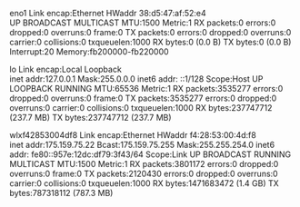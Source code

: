 eno1      Link encap:Ethernet  HWaddr 38:d5:47:af:52:e4  
          UP BROADCAST MULTICAST  MTU:1500  Metric:1
          RX packets:0 errors:0 dropped:0 overruns:0 frame:0
          TX packets:0 errors:0 dropped:0 overruns:0 carrier:0
          collisions:0 txqueuelen:1000 
          RX bytes:0 (0.0 B)  TX bytes:0 (0.0 B)
          Interrupt:20 Memory:fb200000-fb220000 

lo        Link encap:Local Loopback  
          inet addr:127.0.0.1  Mask:255.0.0.0
          inet6 addr: ::1/128 Scope:Host
          UP LOOPBACK RUNNING  MTU:65536  Metric:1
          RX packets:3535277 errors:0 dropped:0 overruns:0 frame:0
          TX packets:3535277 errors:0 dropped:0 overruns:0 carrier:0
          collisions:0 txqueuelen:1000 
          RX bytes:237747712 (237.7 MB)  TX bytes:237747712 (237.7 MB)

wlxf42853004df8 Link encap:Ethernet  HWaddr f4:28:53:00:4d:f8  
          inet addr:175.159.75.22  Bcast:175.159.75.255  Mask:255.255.254.0
          inet6 addr: fe80::957e:12dc:df79:3f43/64 Scope:Link
          UP BROADCAST RUNNING MULTICAST  MTU:1500  Metric:1
          RX packets:3801172 errors:0 dropped:0 overruns:0 frame:0
          TX packets:2120430 errors:0 dropped:0 overruns:0 carrier:0
          collisions:0 txqueuelen:1000 
          RX bytes:1471683472 (1.4 GB)  TX bytes:787318112 (787.3 MB)

